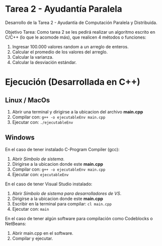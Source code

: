 # Tarea 2 - Ayudantía Paralela

Desarrollo de la Tarea 2 - Ayudantía de Computación Paralela y Distribuida.

Objetivo Tarea: Como tarea 2 se les pedirá  realizar un algoritmo escrito en C/C++ (lo que le acomode  más), que realicen 4 métodos o funciones:
 1. Ingresar 100.000 valores random a un arreglo de enteros.
 2. Calcular el promedio de los valores del arreglo.
 3. Calcular la varianza.
 4. Calcular la desviación estándar.


# Ejecución (Desarrollada en C++)

## Linux / MacOs

 1. Abrir una terminal y dirigirse a la ubicacion del archivo **main.cpp**
 2. Compilar con: `g++ -o ejecutableEnv main.cpp`
 3. Ejecutar con: `./ejecutableEnv`

## Windows

En el caso de tener instalado C-Program Compiler (gcc):
 1. Abrir *Simbolo de sistema*.
 2. Dirigirse a la ubicacion donde este **main.cpp** 
 3. Compilar con: `g++ -o ejecutableEnv main.cpp`
 4. Ejecutar con: `ejecutableEnv`

En el caso de tener Visual Studio instalado:
 1. Abrir *Símbolo de sistema para desarrolladores de VS*. 
 2. Dirigirse a la ubicacion donde este **main.cpp** 
 3. Escribir en la terminal para compilar: `cl main.cpp`
 4. Ejecutar con: `main`
 
En el caso de tener algún software para compilación como Codeblocks o NetBeans:
 1. Abrir main.cpp en el software.
 2. Compilar y ejecutar.
